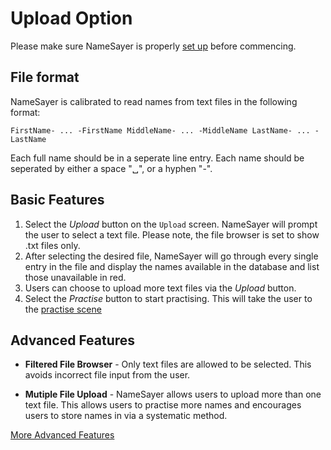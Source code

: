 # Upload Option
Please make sure NameSayer is properly [set up](https://github.com/jordansimsmith/namesayer-part03/blob/master/Manual/SetUp.md) before commencing.

## File format
NameSayer is calibrated to read names from text files in the following format:
```
FirstName- ... -FirstName MiddleName- ... -MiddleName LastName- ... -LastName
```
Each full name should be in a seperate line entry. Each name should be seperated by either a space "␣", or a hyphen "-".

## Basic Features
1. Select the *Upload* button on the ```Upload``` screen. NameSayer will prompt the user to select a text file. Please note, the file browser is set to show .txt files only.
2. After selecting the desired file, NameSayer will go through every single entry in the file and display the names available in the database and list those unavailable in red.
3. Users can choose to upload more text files via the *Upload* button. 
4. Select the *Practise* button to start practising. This will take the user to the [practise scene](https://github.com/jordansimsmith/namesayer-part03/blob/master/manual/practice.md)

## Advanced Features
- **Filtered File Browser** - Only text files are allowed to be selected. This avoids incorrect file input from the user.

- **Mutiple File Upload** - NameSayer allows users to upload more than one text file. This allows users to practise more names and encourages users to store names in via a systematic method.
 
[More Advanced Features](https://github.com/jordansimsmith/namesayer-part03/blob/master/manual/special-features.md)
